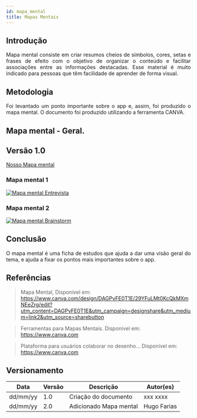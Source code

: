 ```yaml
---
id: mapa_mental
title: Mapas Mentais
---
```

 
## Introdução
 
<p align = "justify">
Mapa mental consiste em criar resumos cheios de símbolos, cores, setas e frases de efeito com o objetivo de organizar o conteúdo e facilitar associações entre as informações destacadas. Esse material é muito indicado para pessoas que têm facilidade de aprender de forma visual.
</p>
 
## Metodologia
 
<p align = "justify">
Foi levantado um ponto importante sobre o app e, assim, foi produzido o mapa mental. O documento foi produzido utilizando a ferramenta CANVA.
</p>
 
## Mapa mental - Geral.
 
## Versão 1.0

[Nosso Mapa mental ](https://www.canva.com/design/DAGPvFE0T1E/29YFuLMt0KcQkMXmNEeZrg/edit?utm_content=DAGPvFE0T1E&utm_campaign=designshare&utm_medium=link2&utm_source=sharebutton)
 
### Mapa mental 1
 
[![Mapa mental Entrevista](../assets/Mapas_mentais/....png)](../assets/Mapas_mentais/...png)
 
 
### Mapa mental 2
 
[![Mapa mental Brainstorm](../assets/Mapas_mentais/...png)](assets/Mapas_mentais/....png)
 
## Conclusão
 
<p align = "justify">
O mapa mental é uma ficha de estudos que ajuda a dar uma visão geral do tema, e ajuda a fixar os pontos mais importantes sobre o app.
</p>
 
## Referências
> Mapa Mental,  Disponível em: https://www.canva.com/design/DAGPvFE0T1E/29YFuLMt0KcQkMXmNEeZrg/edit?utm_content=DAGPvFE0T1E&utm_campaign=designshare&utm_medium=link2&utm_source=sharebutton
 
> Ferramentas para Mapas Mentais. Disponível em: https://www.canva.com
 
> Plataforma para usuários colaborar no desenho... Disponível em: https://www.canva.com
 
## Versionamento
| Data | Versão | Descrição | Autor(es) |
| -- | -- | -- | -- |
| dd/mm/yy | 1.0 | Criação do documento | xxx xxxx |
| dd/mm/yy | 2.0 | Adicionado Mapa mental | Hugo Farias |

